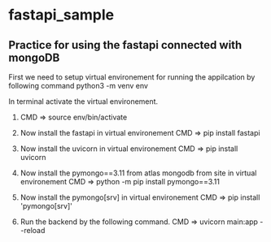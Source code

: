 # fastapi_sample

## Practice for using the fastapi connected with mongoDB

First we need to setup virtual environement for running the appilcation by following command
python3 -m venv env

In terminal activate the virtual environement. 
1. CMD  =>    source env/bin/activate

2. Now install the fastapi in virtual environement
    CMD =>  pip install fastapi  

3. Now install the uvicorn in virtual environement
    CMD =>  pip install uvicorn

4. Now install the pymongo==3.11 from atlas mongodb from site in virtual environement
    CMD =>  python -m pip install pymongo==3.11

5. Now install the pymongo[srv] in virtual environement
    CMD =>  pip install 'pymongo[srv]' 

6. Run the backend by the following command.
    CMD =>  uvicorn main:app --reload